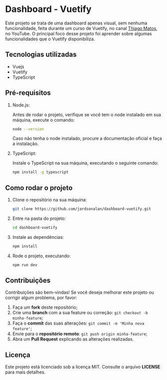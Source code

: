 # Dashboard - Vuetify
Este projeto se trata de uma dashboard apenas visual, sem nenhuma funcionalidade, feita durante um curso de Vuetify, no canal [Thiago Matos](https://www.youtube.com/@tiagomatosweb), no YouTube. O principal foco desse projeto foi aprender sobre algumas funcionalidades que o Vuetify disponibiliza.

## Tecnologias utilizadas
- Vuejs
- Vuetify
- TypeScript

## Pré-requisitos
1. Node.js:
    
    Antes de rodar o projeto, verifique se você tem o node instalado em sua máquina, execute o comando:
    ```bash
    node --version
    ```
    Caso não tenha o node instalado, procure a documentação oficial e faça a instalação.

2. TypeScript:

    Instale o TypeScript na sua máquina, executando o seguinte comando:
    ```bash
    npm install -g typescript
    ```

## Como rodar o projeto
1. Clone o repositório na sua máquina:
    ```bash
    git clone https://github.com/jardsonalan/dashboard-vuetify.git
    ```

2. Entre na pasta do projeto:
    ```bash
    cd dashboard-vuetify
    ```

3. Instale as dependências:
    ```bash
    npm install
    ```

4. Rode o projeto, executando:
    ```bash
    npm run dev
    ```

## Contribuições
Contribuições são bem-vindas! Se você deseja melhorar este projeto ou corrigir algum problema, por favor:
1. Faça um **fork** deste repositório;
2. Crie uma **branch** com a sua feature ou correção: `git checkout -b minha-feature`;
3. Faça o **commit** das suas alterações: `git commit -m 'Minha nova feature'`;
4. Envie para o **repositório remoto**: `git push origin minha-feature`;
5. Abra um **Pull Request** explicando as alterações realizadas.

## Licença
Este projeto está licenciado sob a licença MIT. Consulte o arquivo **LICENSE** para mais detalhes.

